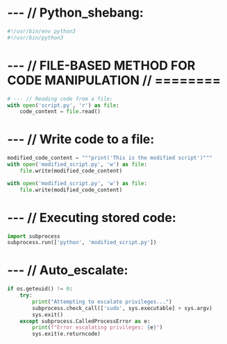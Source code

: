 # --- // Python_shebang:
```python
#!/usr/bin/env python3
#!/usr/bin/python3
```

# --- // FILE-BASED METHOD FOR CODE MANIPULATION // ========
```python
# --- // Reading code from a file:
with open('script.py', 'r') as file:
    code_content = file.read()
```

# --- // Write code to a file:
```python
modified_code_content = """print('This is the modified script')"""
with open('modified_script.py', 'w') as file:
    file.write(modified_code_content)

with open('modified_script.py', 'w') as file:
    file.write(modified_code_content)
```

# --- // Executing stored code:
```python
import subprocess
subprocess.run(['python', 'modified_script.py'])
```

# --- // Auto_escalate:
```python
if os.geteuid() != 0:
    try:
        print("Attempting to escalate privileges...")
        subprocess.check_call(['sudo', sys.executable] + sys.argv)
        sys.exit()
    except subprocess.CalledProcessError as e:
        print(f"Error escalating privileges: {e}")
        sys.exit(e.returncode)
```

